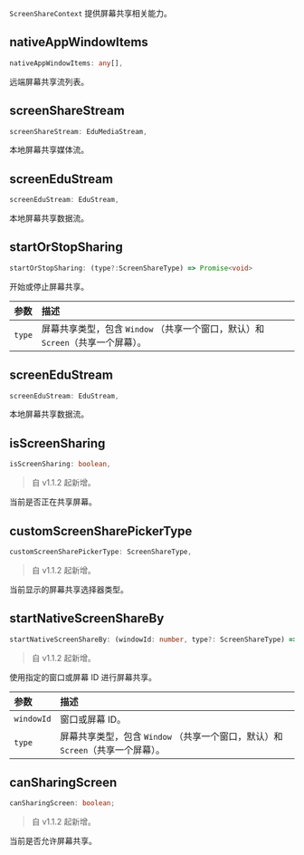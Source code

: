 `ScreenShareContext` 提供屏幕共享相关能力。

## nativeAppWindowItems

```typescript
nativeAppWindowItems: any[],
```

远端屏幕共享流列表。

## screenShareStream

```typescript
screenShareStream: EduMediaStream,
```

本地屏幕共享媒体流。

## screenEduStream

```typescript
screenEduStream: EduStream,
```

本地屏幕共享数据流。

## startOrStopSharing

```typescript
startOrStopSharing: (type?:ScreenShareType) => Promise<void>
```

开始或停止屏幕共享。

| 参数   | 描述                                                         |
| :----- | :----------------------------------------------------------- |
| `type` | 屏幕共享类型，包含 `Window` （共享一个窗口，默认）和 `Screen`（共享一个屏幕）。 |

## screenEduStream

```typescript
screenEduStream: EduStream,
```

本地屏幕共享数据流。

## isScreenSharing

```typescript
isScreenSharing: boolean,
```

> 自 v1.1.2 起新增。

当前是否正在共享屏幕。

## customScreenSharePickerType

```typescript
customScreenSharePickerType: ScreenShareType,
```

> 自 v1.1.2 起新增。

当前显示的屏幕共享选择器类型。

## startNativeScreenShareBy

```typescript
startNativeScreenShareBy: (windowId: number, type?: ScreenShareType) => Promise<void>,
```

> 自 v1.1.2 起新增。

使用指定的窗口或屏幕 ID 进行屏幕共享。

| 参数       | 描述                                                         |
| :--------- | :----------------------------------------------------------- |
| `windowId` | 窗口或屏幕 ID。                                              |
| `type`     | 屏幕共享类型，包含 `Window` （共享一个窗口，默认）和 `Screen`（共享一个屏幕）。 |

## canSharingScreen

```typescript
canSharingScreen: boolean;
```

> 自 v1.1.2 起新增。

当前是否允许屏幕共享。